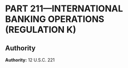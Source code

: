 # PART 211—INTERNATIONAL BANKING OPERATIONS (REGULATION K)




## Authority

**Authority:** 12 U.S.C. 221 

